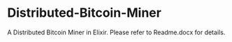 # Distributed-Bitcoin-Miner

A Distributed Bitcoin Miner in Elixir. Please refer to Readme.docx for details.

